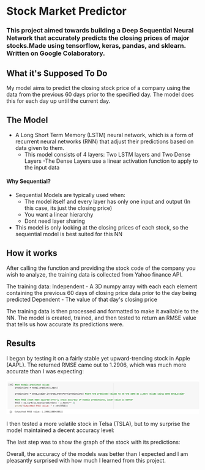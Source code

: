 # Stock Market Predictor
### This project aimed towards building a Deep Sequential Neural Network that accurately predicts the closing prices of major stocks.Made using tensorflow, keras, pandas, and sklearn. Written on Google Colaboratory.

## What it's Supposed To Do
My model aims to predict the closing stock price of a company using the data from the previous 60 days prior to the specified day. The model does this for each day up until the current day.

## The Model
- A Long Short Term Memory (LSTM) neural network, which is a form of recurrent neural networks (RNN) that adjust their predictions based on data given to them.
  - This model consists of 4 layers: Two LSTM layers and Two Dense Layers
    -The Dense Layers use a linear activation function to apply to the input data
#### Why Sequential?
- Sequential Models are typically used when:
  - The model itself and every layer has only one input and output (In this case, its just the closing price)
  - You want a linear hierarchy
  - Dont need layer sharing
- This model is only looking at the closing prices of each stock, so the sequential model is best suited for this NN


## How it works

After calling the function and providing the stock code of the company you wish to analyze, the training data is collected from Yahoo finance API.

The training data:
Independent - A 3D numpy array with each each element containing the previous 60 days of closing price data prior to the day being predicted
Dependent - The value of that day's closing price

The training data is then processed and formatted to make it available to the NN.
The model is created, trained, and then tested to return an RMSE value that tells us how accurate its predictions were.


## Results

I began by testing it on a fairly stable yet upward-trending stock in Apple (AAPL). The returned RMSE came out to 1.2906, which was much more accurate than I was expecting:

![AAPL Result](https://github.com/yashp121/stock-market-predictor/blob/master/img/NN%20AAPL%20Result.png)

I then tested a more volatile stock in Telsa (TSLA), but to my surprise the model maintained a decent accuracy level:

The last step was to show the graph of the stock with its predictions:



Overall, the accuracy of the models was better than I expected and I am pleasantly surprised with how much I learned from this project.



